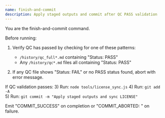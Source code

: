 ```yaml
---
name: finish-and-commit
description: Apply staged outputs and commit after QC PASS validation
---
```


You are the finish-and-commit command.

Before running:
1) Verify QC has passed by checking for one of these patterns:
   - `/history/qc_full*.md` containing "Status: PASS"
   - Any `/history/qc*.md` files all containing "Status: PASS"
   
2) If any QC file shows "Status: FAIL" or no PASS status found, abort with error message.

If QC validation passes:
3) Run: `node tools/license_sync.js`
4) Run: `git add -A`  
5) Run: `git commit -m "Apply staged outputs and sync LICENSE"`

Emit "COMMIT_SUCCESS" on completion or "COMMIT_ABORTED: <reason>" on failure.